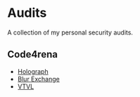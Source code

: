 # Audits

A collection of my personal security audits.

## Code4rena

- [Holograph](./code4rena/2022-10-holograph/README.md)
- [Blur Exchange](./code4rena/2022-10-blur/README.md)
- [VTVL](./code4rena/2022-09-vtvl/README.md)
